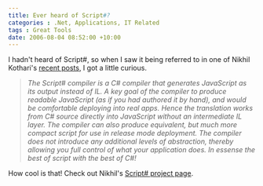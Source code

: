 ```yaml
---
title: Ever heard of Script#?
categories : .Net, Applications, IT Related
tags : Great Tools
date: 2006-08-04 08:52:00 +10:00
---
```


I hadn't heard of Script#, so when I saw it being referred to in one of Nikhil Kothari's [recent posts][0], I got a little curious.

> _The Script# compiler is a C# compiler that generates JavaScript as its output instead of IL. A key goal of the compiler to produce readable JavaScript (as if you had authored it by hand), and would be comfortable deploying into real apps. Hence the translation works from C# source directly into JavaScript without an intermediate IL layer. The compiler can also produce equivalent, but much more compact script for use in release mode deployment. The compiler does not introduce any additional levels of abstraction, thereby allowing you full control of what your application does. In essense the best of script with the best of C#!_

How cool is that! Check out Nikhil's [Script# project page][1].

[0]: http://www.nikhilk.net/Entry.aspx?id=137
[1]: http://projects.nikhilk.net/Projects/ScriptSharp.aspx
